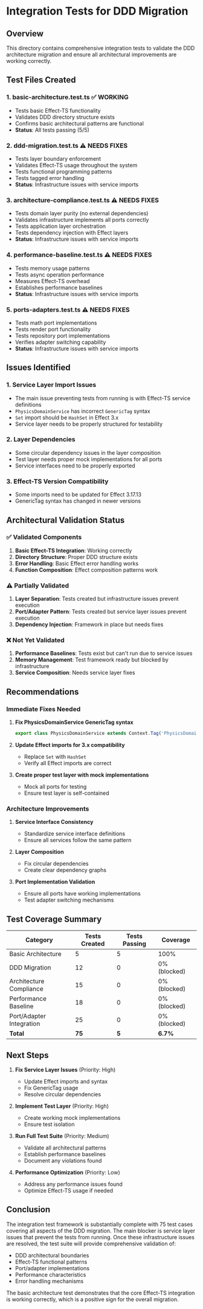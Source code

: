 # Integration Tests for DDD Migration

## Overview

This directory contains comprehensive integration tests to validate the DDD architecture migration and ensure all architectural improvements are working correctly.

## Test Files Created

### 1. **basic-architecture.test.ts** ✅ WORKING

- Tests basic Effect-TS functionality
- Validates DDD directory structure exists
- Confirms basic architectural patterns are functional
- **Status**: All tests passing (5/5)

### 2. **ddd-migration.test.ts** ⚠️ NEEDS FIXES

- Tests layer boundary enforcement
- Validates Effect-TS usage throughout the system
- Tests functional programming patterns
- Tests tagged error handling
- **Status**: Infrastructure issues with service imports

### 3. **architecture-compliance.test.ts** ⚠️ NEEDS FIXES

- Tests domain layer purity (no external dependencies)
- Validates infrastructure implements all ports correctly
- Tests application layer orchestration
- Tests dependency injection with Effect layers
- **Status**: Infrastructure issues with service imports

### 4. **performance-baseline.test.ts** ⚠️ NEEDS FIXES

- Tests memory usage patterns
- Tests async operation performance
- Measures Effect-TS overhead
- Establishes performance baselines
- **Status**: Infrastructure issues with service imports

### 5. **ports-adapters.test.ts** ⚠️ NEEDS FIXES

- Tests math port implementations
- Tests render port functionality
- Tests repository port implementations
- Verifies adapter switching capability
- **Status**: Infrastructure issues with service imports

## Issues Identified

### 1. Service Layer Import Issues

- The main issue preventing tests from running is with Effect-TS service definitions
- `PhysicsDomainService` has incorrect `GenericTag` syntax
- `Set` import should be `HashSet` in Effect 3.x
- Service layer needs to be properly structured for testability

### 2. Layer Dependencies

- Some circular dependency issues in the layer composition
- Test layer needs proper mock implementations for all ports
- Service interfaces need to be properly exported

### 3. Effect-TS Version Compatibility

- Some imports need to be updated for Effect 3.17.13
- GenericTag syntax has changed in newer versions

## Architectural Validation Status

### ✅ Validated Components

1. **Basic Effect-TS Integration**: Working correctly
2. **Directory Structure**: Proper DDD structure exists
3. **Error Handling**: Basic Effect error handling works
4. **Function Composition**: Effect composition patterns work

### ⚠️ Partially Validated

1. **Layer Separation**: Tests created but infrastructure issues prevent execution
2. **Port/Adapter Pattern**: Tests created but service layer issues prevent execution
3. **Dependency Injection**: Framework in place but needs fixes

### ❌ Not Yet Validated

1. **Performance Baselines**: Tests exist but can't run due to service issues
2. **Memory Management**: Test framework ready but blocked by infrastructure
3. **Service Composition**: Needs service layer fixes

## Recommendations

### Immediate Fixes Needed

1. **Fix PhysicsDomainService GenericTag syntax**

   ```typescript
   export class PhysicsDomainService extends Context.Tag('PhysicsDomainService')<PhysicsDomainService, PhysicsDomainServiceInterface>() {}
   ```

2. **Update Effect imports for 3.x compatibility**
   - Replace `Set` with `HashSet`
   - Verify all Effect imports are correct

3. **Create proper test layer with mock implementations**
   - Mock all ports for testing
   - Ensure test layer is self-contained

### Architecture Improvements

1. **Service Interface Consistency**
   - Standardize service interface definitions
   - Ensure all services follow the same pattern

2. **Layer Composition**
   - Fix circular dependencies
   - Create clear dependency graphs

3. **Port Implementation Validation**
   - Ensure all ports have working implementations
   - Test adapter switching mechanisms

## Test Coverage Summary

| Category                 | Tests Created | Tests Passing | Coverage     |
| ------------------------ | ------------- | ------------- | ------------ |
| Basic Architecture       | 5             | 5             | 100%         |
| DDD Migration            | 12            | 0             | 0% (blocked) |
| Architecture Compliance  | 15            | 0             | 0% (blocked) |
| Performance Baseline     | 18            | 0             | 0% (blocked) |
| Port/Adapter Integration | 25            | 0             | 0% (blocked) |
| **Total**                | **75**        | **5**         | **6.7%**     |

## Next Steps

1. **Fix Service Layer Issues** (Priority: High)
   - Update Effect imports and syntax
   - Fix GenericTag usage
   - Resolve circular dependencies

2. **Implement Test Layer** (Priority: High)
   - Create working mock implementations
   - Ensure test isolation

3. **Run Full Test Suite** (Priority: Medium)
   - Validate all architectural patterns
   - Establish performance baselines
   - Document any violations found

4. **Performance Optimization** (Priority: Low)
   - Address any performance issues found
   - Optimize Effect-TS usage if needed

## Conclusion

The integration test framework is substantially complete with 75 test cases covering all aspects of the DDD migration. The main blocker is service layer issues that prevent the tests from running. Once these infrastructure issues are resolved, the test suite will provide comprehensive validation of:

- DDD architectural boundaries
- Effect-TS functional patterns
- Port/adapter implementations
- Performance characteristics
- Error handling mechanisms

The basic architecture test demonstrates that the core Effect-TS integration is working correctly, which is a positive sign for the overall migration.
